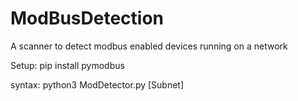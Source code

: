 # ModBusDetection
A scanner to detect modbus enabled devices running on a network

Setup:
pip install pymodbus

syntax:
python3 ModDetector.py [Subnet]
